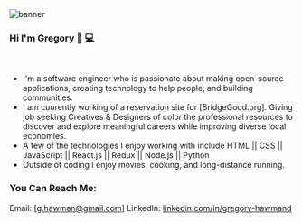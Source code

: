 <img src='https://media-exp1.licdn.com/dms/image/C5616AQHY7pRKv8HC9A/profile-displaybackgroundimage-shrink_350_1400/0?e=1605744000&v=beta&t=P7vYr__o32PYEFkQKaT-33o3x-bSE6AhFtcOdVI_GTY' alt='banner'>

### Hi I'm Gregory 👋 💻
<br>

- I'm a software engineer who is passionate about making open-source applications, creating technology to help people, and building communities.
- I am cuurently working of a reservation site for [BridgeGood.org]. Giving job seeking Creatives & Designers of color the professional resources to discover and explore meaningful careers while improving diverse local economies.
- A few of the technologies I enjoy working with include HTML || CSS || JavaScript || React.js || Redux || Node.js || Python
- Outside of coding I enjoy movies, cooking, and long-distance running.

### You Can Reach Me:
Email: [g.hawman@gmail.com]
LinkedIn: <a href="https://www.linkedin.com/in/gregory-hawman/">linkedin.com/in/gregory-hawmand</a>

<!--
**Gregory-Hawman/Gregory-Hawman** is a ✨ _special_ ✨ repository because its `README.md` (this file) appears on your GitHub profile.

Here are some ideas to get you started:

- 🔭 I’m currently working on ...
- 🌱 I’m currently learning ...
- 👯 I’m looking to collaborate on ...
- 🤔 I’m looking for help with ...
- 💬 Ask me about ...
- 📫 How to reach me: ...
- 😄 Pronouns: ...
- ⚡ Fun fact: ...
-->
